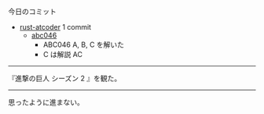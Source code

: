 今日のコミット

- [rust-atcoder](https://github.com/bouzuya/rust-atcoder) 1 commit
  - [abc046](https://github.com/bouzuya/rust-atcoder/commit/0db887f78b0f962604f9279adb60dbf9f5b707e1)
    - ABC046 A, B, C を解いた
    - C は解説 AC

---

『進撃の巨人 シーズン 2 』を観た。

---

思ったように進まない。
